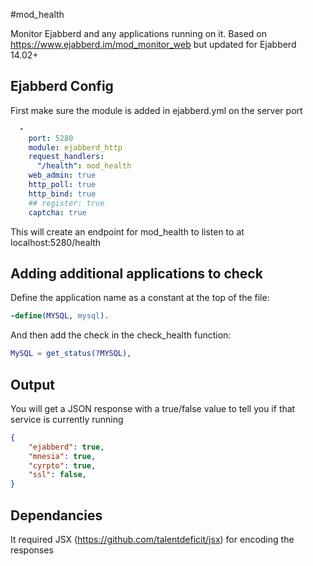 #mod_health

Monitor Ejabberd and any applications running on it.
Based on https://www.ejabberd.im/mod_monitor_web but updated for Ejabberd 14.02+


## Ejabberd Config
First make sure the module is added in ejabberd.yml on the server port

```yml
  - 
    port: 5280
    module: ejabberd_http
    request_handlers:
      "/health": mod_health
    web_admin: true
    http_poll: true
    http_bind: true
    ## register: true
    captcha: true
```

This will create an endpoint for mod_health to listen to at localhost:5280/health

## Adding additional applications to check

Define the application name as a constant at the top of the file:

```erlang
-define(MYSQL, mysql).
```

And then add the check in the check_health function:

```erlang
MySQL = get_status(?MYSQL),
```


## Output


You will get a JSON response with a true/false value to tell you if that service is currently running

```json
{
	"ejabberd": true,
	"mnesia": true,
	"cyrpto": true,
	"ssl": false,
}
```

## Dependancies 

It required JSX (https://github.com/talentdeficit/jsx) for encoding the responses




